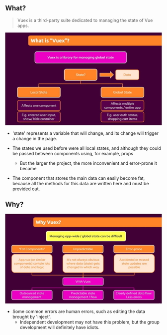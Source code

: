 ## **What?**

> Vuex is a third-party suite dedicated to managing the state of Vue apps.

![Alt what](pic/01.jpg)

- 'state' represents a variable that will change, and its change will trigger a change in the page.

- The states we used before were all local states, and although they could be passed between components using, for example, props
  - But the larger the project, the more inconvenient and error-prone it became
- The component that stores the main data can easily become fat, because all the methods for this data are written here and must be provided out.

## **Why?**

![Alt why](pic/02.jpg)

- Some common errors are human errors, such as editing the data brought by 'inject'.
  - Independent development may not have this problem, but the group development will definitely have idiots.
